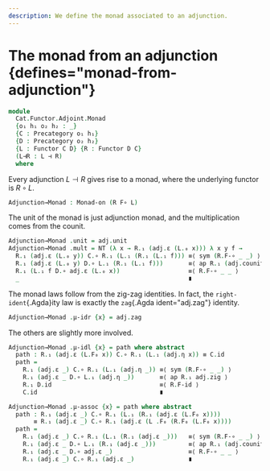 ```yaml
---
description: We define the monad associated to an adjunction.
---
```

<!--
```agda
open import Cat.Functor.Adjoint
open import Cat.Diagram.Monad
open import Cat.Prelude

open Monad-on
open Functor
open _=>_
```
-->

# The monad from an adjunction {defines="monad-from-adjunction"}

```agda
module
  Cat.Functor.Adjoint.Monad
  {o₁ h₁ o₂ h₂ : _}
  {C : Precategory o₁ h₁}
  {D : Precategory o₂ h₂}
  {L : Functor C D} {R : Functor D C}
  (L⊣R : L ⊣ R)
  where
```

<!--
```agda
private
  module C = Precategory C
  module D = Precategory D
  module L = Functor L
  module R = Functor R
  module adj = _⊣_ L⊣R
```
-->

Every adjunction $L \dashv R$ gives rise to a monad, where the
underlying functor is $R \circ L$.

```agda
Adjunction→Monad : Monad-on (R F∘ L)
```

The unit of the monad is just adjunction monad, and the multiplication
comes from the counit.

```agda
Adjunction→Monad .unit = adj.unit
Adjunction→Monad .mult = NT (λ x → R.₁ (adj.ε (L.₀ x))) λ x y f →
  R.₁ (adj.ε (L.₀ y)) C.∘ R.₁ (L.₁ (R.₁ (L.₁ f))) ≡⟨ sym (R.F-∘ _ _) ⟩
  R.₁ (adj.ε (L.₀ y) D.∘ L.₁ (R.₁ (L.₁ f)))       ≡⟨ ap R.₁ (adj.counit.is-natural _ _ _) ⟩
  R.₁ (L.₁ f D.∘ adj.ε (L.₀ x))                   ≡⟨ R.F-∘ _ _ ⟩
  _                                               ∎
```

The monad laws follow from the zig-zag identities. In fact, the
`right-ident`{.Agda}ity law is exactly the `zag`{.Agda ident="adj.zag"}
identity.

```agda
Adjunction→Monad .μ-idr {x} = adj.zag
```

The others are slightly more involved.

```agda
Adjunction→Monad .μ-idl {x} = path where abstract
  path : R.₁ (adj.ε (L.F₀ x)) C.∘ R.₁ (L.₁ (adj.η x)) ≡ C.id
  path =
    R.₁ (adj.ε _) C.∘ R.₁ (L.₁ (adj.η _)) ≡⟨ sym (R.F-∘ _ _) ⟩
    R.₁ (adj.ε _ D.∘ L.₁ (adj.η _))       ≡⟨ ap R.₁ adj.zig ⟩
    R.₁ D.id                              ≡⟨ R.F-id ⟩
    C.id                                  ∎

Adjunction→Monad .μ-assoc {x} = path where abstract
  path : R.₁ (adj.ε _) C.∘ R.₁ (L.₁ (R.₁ (adj.ε (L.F₀ x))))
       ≡ R.₁ (adj.ε _) C.∘ R.₁ (adj.ε (L .F₀ (R.F₀ (L.F₀ x))))
  path =
    R.₁ (adj.ε _) C.∘ R.₁ (L.₁ (R.₁ (adj.ε _)))   ≡⟨ sym (R.F-∘ _ _) ⟩
    R.₁ (adj.ε _ D.∘ L.₁ (R.₁ (adj.ε _)))         ≡⟨ ap R.₁ (adj.counit.is-natural _ _ _) ⟩
    R.₁ (adj.ε _ D.∘ adj.ε _)                     ≡⟨ R.F-∘ _ _ ⟩
    R.₁ (adj.ε _) C.∘ R.₁ (adj.ε _)               ∎
```
